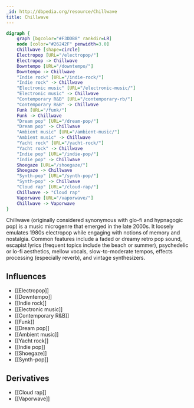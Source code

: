 ```yaml
---
_id: http://dbpedia.org/resource/Chillwave
title: Chillwave
---
```


```dot
digraph {
	graph [bgcolor="#F3DDB8" rankdir=LR]
	node [color="#26242F" penwidth=3.0]
	Chillwave [shape=circle]
	Electropop [URL="/electropop/"]
	Electropop -> Chillwave
	Downtempo [URL="/downtempo/"]
	Downtempo -> Chillwave
	"Indie rock" [URL="/indie-rock/"]
	"Indie rock" -> Chillwave
	"Electronic music" [URL="/electronic-music/"]
	"Electronic music" -> Chillwave
	"Contemporary R&B" [URL="/contemporary-rb/"]
	"Contemporary R&B" -> Chillwave
	Funk [URL="/funk/"]
	Funk -> Chillwave
	"Dream pop" [URL="/dream-pop/"]
	"Dream pop" -> Chillwave
	"Ambient music" [URL="/ambient-music/"]
	"Ambient music" -> Chillwave
	"Yacht rock" [URL="/yacht-rock/"]
	"Yacht rock" -> Chillwave
	"Indie pop" [URL="/indie-pop/"]
	"Indie pop" -> Chillwave
	Shoegaze [URL="/shoegaze/"]
	Shoegaze -> Chillwave
	"Synth-pop" [URL="/synth-pop/"]
	"Synth-pop" -> Chillwave
	"Cloud rap" [URL="/cloud-rap/"]
	Chillwave -> "Cloud rap"
	Vaporwave [URL="/vaporwave/"]
	Chillwave -> Vaporwave
}
```

Chillwave (originally considered synonymous with glo-fi and hypnagogic pop) is a music microgenre that emerged in the late 2000s. It loosely emulates 1980s electropop while engaging with notions of memory and nostalgia. Common features include a faded or dreamy retro pop sound, escapist lyrics (frequent topics include the beach or summer), psychedelic or lo-fi aesthetics, mellow vocals, slow-to-moderate tempos, effects processing (especially reverb), and vintage synthesizers.

## Influences

- [[Electropop]]
- [[Downtempo]]
- [[Indie rock]]
- [[Electronic music]]
- [[Contemporary R&B]]
- [[Funk]]
- [[Dream pop]]
- [[Ambient music]]
- [[Yacht rock]]
- [[Indie pop]]
- [[Shoegaze]]
- [[Synth-pop]]

## Derivatives

- [[Cloud rap]]
- [[Vaporwave]]
